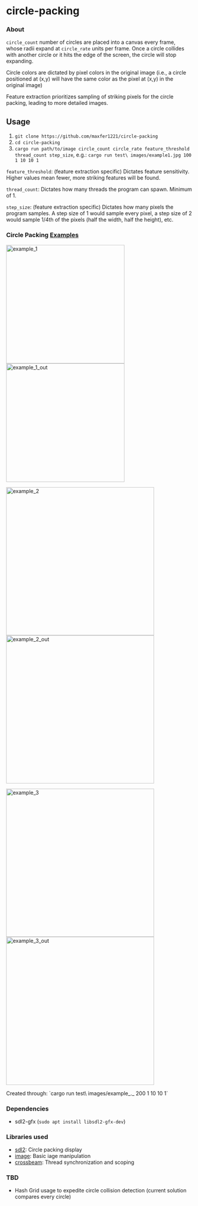 # circle-packing 

### About
`circle_count` number of circles are placed into a canvas every frame, whose radii expand at `circle_rate` units per frame. Once a circle collides with another circle or it hits the edge of the screen, the circle will stop expanding.

Circle colors are dictated by pixel colors in the original image (i.e., a circle positioned at (x,y) will have the same color as the pixel at (x,y) in the original image)

Feature extraction prioritizes sampling of striking pixels for the circle packing, leading to more detailed images.

## Usage
1. `git clone https://github.com/maxfer1221/circle-packing`
2. `cd circle-packing`
3. `cargo run path/to/image circle_count circle_rate feature_threshold thread_count step_size`, e.g.: `cargo run test\ images/example1.jpg 100 1 10 10 1`

`feature_threshold`: (feature extraction specific) Dictates feature sensitivity. Higher values mean fewer, more striking features will be found.

`thread_count`: Dictates how many threads the program can spawn. Minimum of 1.

`step_size`: (feature extraction specific) Dictates how many pixels the program samples. A step size of 1 would sample every pixel, a step size of 2 would sample 1/4th of the pixels (half the width, half the height), etc.

### Circle Packing [Examples](https://github.com/maxfer1221/circle-packing/tree/main/out)
<p float="left">
 <img display="inline" src="https://github.com/maxfer1221/face_detection/blob/main/test%20images/example1.jpg?raw=true" alt="example_1" height="320">
 <img src="https://github.com/maxfer1221/face_detection/blob/main/out/example1.png?raw=true" alt="example_1_out" height="320">
</p>
<p float="left">
 <img display="inline" src="https://github.com/maxfer1221/face_detection/blob/main/test%20images/example2.jpeg?raw=true" alt="example_2" width="400">
 <img src="https://github.com/maxfer1221/face_detection/blob/main/out/example2.png?raw=true" alt="example_2_out" width="400">
</p>
<p float="left">
 <img display="inline" src="https://github.com/maxfer1221/face_detection/blob/main/test%20images/example3.jpg?raw=true" alt="example_3" width="400">
 <img src="https://github.com/maxfer1221/face_detection/blob/main/out/example3.png?raw=true" alt="example_3_out" width="400">
</p>
Created through: `cargo run test\ images/example_._ 200 1 10 10 1`

### Dependencies
 - sdl2-gfx (`sudo apt install libsdl2-gfx-dev`)

### Libraries used
 - [sdl2](https://crates.io/crates/sdl2): Circle packing display
 - [image](https://crates.io/crates/image): Basic iage manipulation
 - [crossbeam](https://crates.io/crates/crossbeam): Thread synchronization and scoping

### TBD
 - Hash Grid usage to expedite circle collision detection (current solution compares every circle)

